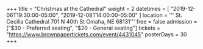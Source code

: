 +++
title = "Christmas at the Cathedral"
weight = 2
datetimes = [ "2019-12-06T19:30:00-05:00", "2019-12-08T14:00:00-05:00" ]
location = '''
St. Cecilia Cathedral
701 N 40th St
Omaha, NE 68131'''
free = false
admission = ["$30 - Preferred seating", "$20 - General seating"]
tickets = "https://www.brownpapertickets.com/event/4431045"
posterDays = 30
+++
